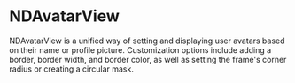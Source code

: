 # NDAvatarView

NDAvatarView is a unified way of setting and displaying user avatars based on their name or profile picture. Customization options include adding a border, border width, and border color, as well as setting the frame's corner radius or creating a circular mask.

